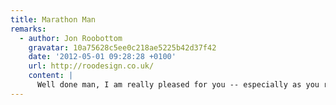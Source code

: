 ```yaml
---
title: Marathon Man
remarks:
  - author: Jon Roobottom
    gravatar: 10a75628c5ee0c218ae5225b42d37f42
    date: '2012-05-01 09:28:28 +0100'
    url: http://roodesign.co.uk/
    content: |
      Well done man, I am really pleased for you -- especially as you ran the whole distance. I think this earns you 3.4 seconds of smug satisfaction.
---
```

